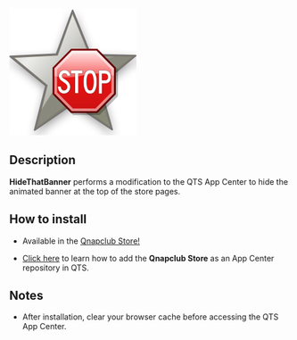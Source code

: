 ![icon](images/hidethatbanner.png)

## Description

**HideThatBanner** performs a modification to the QTS App Center to hide the animated banner at the top of the store pages.

## How to install

- Available in the [Qnapclub Store!](https://qnapclub.eu/en/qpkg/508)

- [Click here](https://qnapclub.eu/en/howto/1) to learn how to add the **Qnapclub Store** as an App Center repository in QTS.


## Notes

- After installation, clear your browser cache before accessing the QTS App Center.